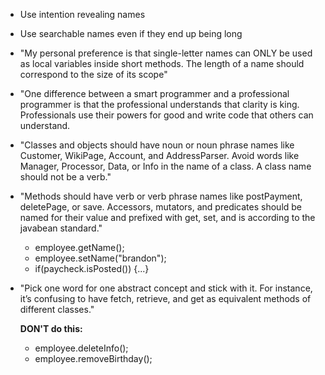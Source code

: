 -   Use intention revealing names
-   Use searchable names even if they end up being long
-   "My personal preference is that single-letter names can ONLY be used as local variables inside short methods. The length of a name should correspond to the size of its scope"

-   "One difference between a smart programmer and a professional programmer is that
    the professional understands that clarity is king. Professionals use their powers for good
    and write code that others can understand.

-   "Classes and objects should have noun or noun phrase names like Customer, WikiPage,
    Account, and AddressParser. Avoid words like Manager, Processor, Data, or Info in the name
    of a class. A class name should not be a verb."

-   "Methods should have verb or verb phrase names like postPayment, deletePage, or save.
    Accessors, mutators, and predicates should be named for their value and prefixed with get,
    set, and is according to the javabean standard."

    -   employee.getName();
    -   employee.setName("brandon");
    -   if(paycheck.isPosted()) {...}

-   "Pick one word for one abstract concept and stick with it. For instance, it’s confusing to
    have fetch, retrieve, and get as equivalent methods of different classes."

    **DON'T do this:**

    -   employee.deleteInfo();
    -   employee.removeBirthday();
